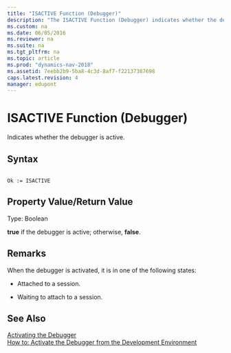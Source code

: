 ```yaml
---
title: "ISACTIVE Function (Debugger)"
description: "The ISACTIVE Function (Debugger) indicates whether the debugger is active. This article describes its syntax, property/return value, and remarks."
ms.custom: na
ms.date: 06/05/2016
ms.reviewer: na
ms.suite: na
ms.tgt_pltfrm: na
ms.topic: article
ms.prod: "dynamics-nav-2018"
ms.assetid: 7eebb2b9-5ba8-4c3d-8af7-f22137387698
caps.latest.revision: 4
manager: edupont
---
```

# ISACTIVE Function (Debugger)
Indicates whether the debugger is active.  
  
## Syntax  
  
```  
  
Ok := ISACTIVE   
```  
  
## Property Value/Return Value  
 Type: Boolean  
  
 **true** if the debugger is active; otherwise, **false**.  
  
## Remarks  
 When the debugger is activated, it is in one of the following states:  
  
-   Attached to a session.  
  
-   Waiting to attach to a session.  
  
## See Also  
 [Activating the Debugger](Activating-the-Debugger.md)   
 [How to: Activate the Debugger from the Development Environment](How-to--Activate-the-Debugger-from-the-Development-Environment.md)